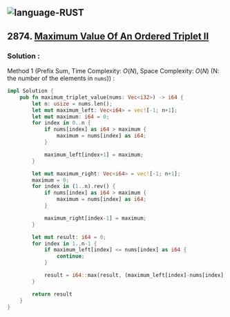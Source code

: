 ![language-RUST](https://img.shields.io/badge/RUST-8d4004?style=for-the-badge&logo=RUST)
---

## 2874. [Maximum Value Of An Ordered Triplet II](https://leetcode.com/problems/maximum-value-of-an-ordered-triplet-ii)

### Solution :

Method 1 (Prefix Sum, Time Complexity: $O(N)$, Space Complexity: $O(N)$ (N: the number of the elements in `nums`)) :
```rust
impl Solution {
    pub fn maximum_triplet_value(nums: Vec<i32>) -> i64 {
        let n: usize = nums.len();
        let mut maximum_left: Vec<i64> = vec![-1; n+1];
        let mut maximum: i64 = 0;
        for index in 0..n {
            if nums[index] as i64 > maximum {
                maximum = nums[index] as i64;
            }

            maximum_left[index+1] = maximum;
        }

        let mut maximum_right: Vec<i64> = vec![-1; n+1];
        maximum = 0;
        for index in (1..n).rev() {
            if nums[index] as i64 > maximum {
                maximum = nums[index] as i64;
            }

            maximum_right[index-1] = maximum;
        }

        let mut result: i64 = 0;
        for index in 1..n-1 {
            if maximum_left[index] <= nums[index] as i64 {
                continue;
            }

            result = i64::max(result, (maximum_left[index]-nums[index] as i64) * maximum_right[index]);
        }

        return result
    }
}
```
